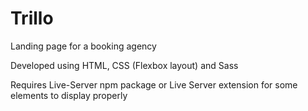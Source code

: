 # Trillo
Landing page for a booking agency

Developed using HTML, CSS (Flexbox layout) and Sass

Requires Live-Server npm package or Live Server extension for some elements to display properly
